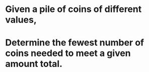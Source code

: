 # Given a pile of coins of different values,
# Determine the fewest number of coins needed to meet a given amount total.

